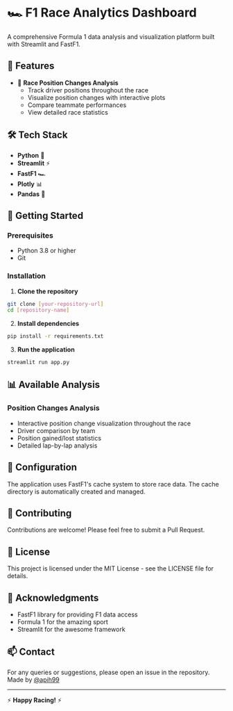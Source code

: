 # 🏎️ F1 Race Analytics Dashboard

A comprehensive Formula 1 data analysis and visualization platform built with Streamlit and FastF1.

## 🎯 Features

- 🏁 **Race Position Changes Analysis**
  - Track driver positions throughout the race
  - Visualize position changes with interactive plots
  - Compare teammate performances
  - View detailed race statistics

## 🛠️ Tech Stack

- **Python** 🐍
- **Streamlit** ⚡
- **FastF1** 🏎️
- **Plotly** 📊
- **Pandas** 🐼

## 🚀 Getting Started

### Prerequisites

- Python 3.8 or higher
- Git

### Installation

1. **Clone the repository**
```bash
git clone [your-repository-url]
cd [repository-name]
```

2. **Install dependencies**
```bash
pip install -r requirements.txt
```

3. **Run the application**
```bash
streamlit run app.py
```

## 📊 Available Analysis

### Position Changes Analysis
- Interactive position change visualization throughout the race
- Driver comparison by team
- Position gained/lost statistics
- Detailed lap-by-lap analysis

## 🔧 Configuration

The application uses FastF1's cache system to store race data. The cache directory is automatically created and managed.

## 🤝 Contributing

Contributions are welcome! Please feel free to submit a Pull Request.

## 📝 License

This project is licensed under the MIT License - see the LICENSE file for details.

## 🙏 Acknowledgments

- FastF1 library for providing F1 data access
- Formula 1 for the amazing sport
- Streamlit for the awesome framework

## 📫 Contact

For any queries or suggestions, please open an issue in the repository.
Made by [@apih99](https://github.com/apih99)

---
⚡ **Happy Racing!** ⚡ 
